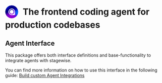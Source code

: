 # <img src="https://github.com/stagewise-io/assets/blob/main/media/logo.png?raw=true" alt="stagewise logo" width="42" height="42" style="border-radius: 50%; vertical-align: middle; margin-right: 8px; margin-bottom:4px;" /> The frontend coding agent for production codebases

## Agent Interface

This package offers both interface definitions and base-functionality to integrate agents with stagewise.

You can find more information on how to use this interface in the following guide: [Build custom Agent Integrations](https://stagewise.io/docs/developer-guides/build-custom-agent-integrations)
